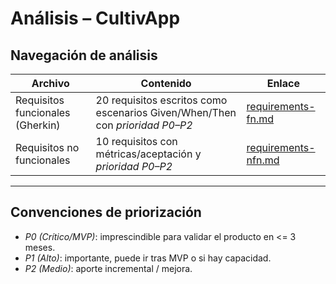 # Análisis – CultivApp

## Navegación de análisis

| Archivo | Contenido | Enlace |
|--------|-----------|--------|
| Requisitos funcionales (Gherkin) | 20 requisitos escritos como escenarios Given/When/Then con *prioridad P0–P2* | [requirements-fn.md](./requirements-fn.md) |
| Requisitos no funcionales | 10 requisitos con métricas/aceptación y *prioridad P0–P2* | [requirements-nfn.md](./requirements-nfn.md) |

---

## Convenciones de priorización
- *P0 (Crítico/MVP)*: imprescindible para validar el producto en <= 3 meses.
- *P1 (Alto)*: importante, puede ir tras MVP o si hay capacidad.
- *P2 (Medio)*: aporte incremental / mejora. 
